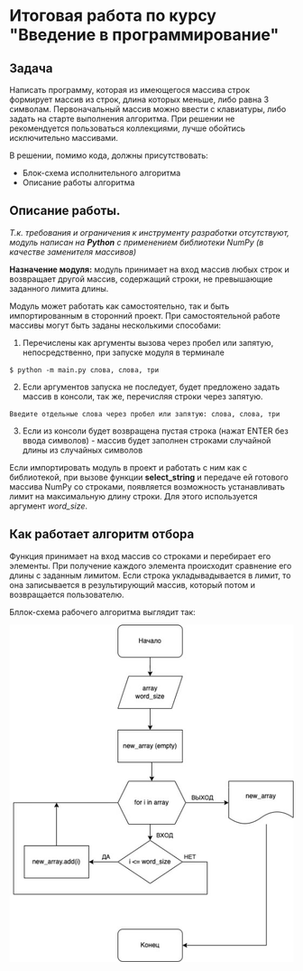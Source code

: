 # Итоговая работа по курсу "Введение в программирование"

## Задача
Написать программу, которая из имеющегося массива строк формирует массив из строк, длина которых меньше, либо равна 3 символам. Первоначальный массив можно ввести с клавиатуры, либо задать на старте выполнения алгоритма. При решении не рекомендуется пользоваться коллекциями, лучше обойтись исключительно массивами.

В решении, помимо кода, должны присутствовать:
- Блок-схема исполнительного алгоритма
- Описание работы алгоритма

## Описание работы.

*Т.к. требования и ограничения к инструменту разработки отсутствуют, модуль написан на **Python** c применением библиотеки NumPy (в качестве заменителя массивов)*

**Назначение модуля:** модуль принимает на вход массив любых строк и возвращает другой массив, содержащий строки, не превышающие заданного лимита длины.

Модуль может работать как самостоятельно, так и быть импортированным в сторонний проект. При самостоятельной работе массивы могут быть заданы несколькими способами:
1. Перечислены как аргументы вызова через пробел или запятую, непосредственно, при запуске модуля в терминале
```
$ python -m main.py слова, слова, три
```
2. Если аргументов запуска не последует, будет предложено задать массив в консоли, так же, перечисляя строки через запятую.
```
Введите отдельные слова через пробел или запятую: слова, слова, три
```

3. Если из консоли будет возвращена пустая строка (нажат ENTER без ввода символов) - массив будет заполнен строками случайной длины из случайных символов

Если импортировать модуль в проект и работать с ним как с библиотекой, при вызове функции **select_string** и передаче ей готового массива NumPy со строками, появляется возможность устанавливать лимит на максимальную длину строки. Для этого используется аргумент *word_size*.

## Как работает алгоритм отбора

Функция принимает на вход массив со строками и перебирает его элементы. При получение каждого элемента происходит сравнение его длины с заданным лимитом. Если строка укладывадывается в лимит, то она записывается в результирующий массив, который потом и возвращается пользователю.

Бллок-схема рабочего алгоритма выглядит так:

![БлокСхема](./BlockScheme.jpg)